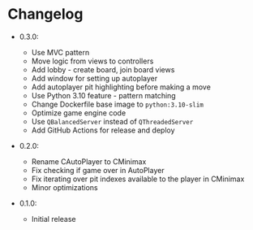 # Changelog

- 0.3.0:
  - Use MVC pattern
  - Move logic from views to controllers
  - Add lobby - create board, join board views
  - Add window for setting up autoplayer
  - Add autoplayer pit highlighting before making a move
  - Use Python 3.10 feature - pattern matching
  - Change Dockerfile base image to `python:3.10-slim`
  - Optimize game engine code
  - Use `QBalancedServer` instead of `QThreadedServer`
  - Add GitHub Actions for release and deploy

- 0.2.0:
  - Rename CAutoPlayer to CMinimax
  - Fix checking if game over in AutoPlayer
  - Fix iterating over pit indexes available to the player in CMinimax
  - Minor optimizations

- 0.1.0:
  - Initial release
